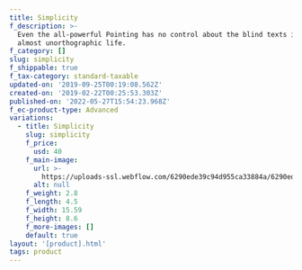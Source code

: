 ```yaml
---
title: Simplicity
f_description: >-
  Even the all-powerful Pointing has no control about the blind texts it is an
  almost unorthographic life.
f_category: []
slug: simplicity
f_shippable: true
f_tax-category: standard-taxable
updated-on: '2019-09-25T00:19:08.562Z'
created-on: '2019-02-22T00:25:53.303Z'
published-on: '2022-05-27T15:54:23.968Z'
f_ec-product-type: Advanced
variations:
  - title: Simplicity
    slug: simplicity
    f_price:
      usd: 40
    f_main-image:
      url: >-
        https://uploads-ssl.webflow.com/6290ede39c94d955ca33884a/6290ede39c94d9110d3388c9_store-item-1.jpg
      alt: null
    f_weight: 2.8
    f_length: 4.5
    f_width: 15.59
    f_height: 8.6
    f_more-images: []
    default: true
layout: '[product].html'
tags: product
---
```



